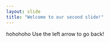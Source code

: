 ```yaml
---
layout: slide
title: "Welcome to our second slide!"
---
```

hohohoho
Use the left arrow to go back!

